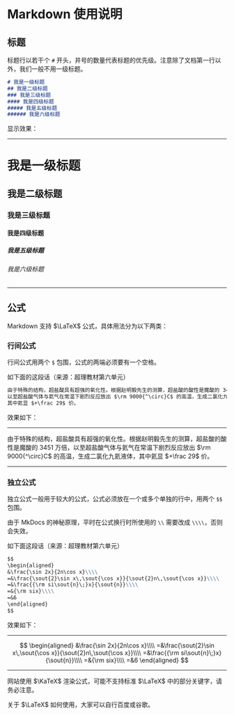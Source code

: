 # Markdown 使用说明
## 标题
标题行以若干个 `#` 开头，井号的数量代表标题的优先级。注意除了文档第一行以外，我们一般不用一级标题。

``` md
# 我是一级标题
## 我是二级标题
### 我是三级标题
#### 我是四级标题
##### 我是五级标题
###### 我是六级标题
```

显示效果：
***
<h1>我是一级标题</h1>
<h2>我是二级标题</h2>
<h3>我是三级标题</h3>
<h4>我是四级标题</h4>
<h5>我是五级标题</h5>
<h6>我是六级标题</h6>

***

## 公式
Markdown 支持 $\LaTeX$ 公式，具体用法分为以下两类：

### 行间公式
行间公式用两个 `$` 包围，公式的两端必须要有一个空格。

如下面的这段话（来源：超理教材第六单元）
``` md
由于特殊的结构，超盐酸具有超强的氧化性。根据赵明毅先生的测算，超盐酸的酸性是魔酸的 3451 万倍，
以至超盐酸气体与氦气在常温下剧烈反应放出 $\rm 9000{^\circ}C$ 的高温，生成二氯化九氦液体，
其中氦显 $+\frac 29$ 价。
```

效果如下：

***
由于特殊的结构，超盐酸具有超强的氧化性。根据赵明毅先生的测算，超盐酸的酸性是魔酸的 3451 万倍，以至超盐酸气体与氦气在常温下剧烈反应放出 $\rm 9000{^\circ}C$ 的高温，生成二氯化九氦液体，其中氦显 $+\frac 29$ 价。
***

### 独立公式
独立公式一般用于较大的公式，公式必须放在一个或多个单独的行中，用两个 `$$` 包围。

由于 MkDocs 的神秘原理，平时在公式换行时所使用的 `\\` 需要改成 `\\\\`，否则会失效。

如下面这段话（来源：超理教材第六单元）
``` md
$$
\begin{aligned}
&\frac{\sin 2x}{2n\cos x}\\\\
=&\frac{\sout{2}\sin x\,\sout{\cos x}}{\sout{2}n\,\sout{\cos x}}\\\\
=&\frac{{\rm si\sout{n}\;}x}{\sout{n}}\\\\
=&{\rm six}\\\\
=&6
\end{aligned}
$$
```

效果如下：
***
$$
\begin{aligned}
&\frac{\sin 2x}{2n\cos x}\\\\
=&\frac{\sout{2}\sin x\,\sout{\cos x}}{\sout{2}n\,\sout{\cos x}}\\\\
=&\frac{{\rm si\sout{n}\;}x}{\sout{n}}\\\\
=&{\rm six}\\\\
=&6
\end{aligned}
$$
***

网站使用 $\KaTeX$ 渲染公式，可能不支持标准 $\LaTeX$ 中的部分关键字，请务必注意。

关于 $\LaTeX$ 如何使用，大家可以自行百度或谷歌。
